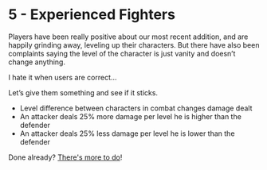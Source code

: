 # 5 - Experienced Fighters

Players have been really positive about our most recent addition, and are happily grinding away, leveling up their characters. But there have also been complaints saying the level of the character is just vanity and doesn’t change anything.

I hate it when users are correct…

Let’s give them something and see if it sticks.

- Level difference between characters in combat changes damage dealt
- An attacker deals 25% more damage per level he is higher than the defender
- An attacker deals 25% less damage per level he is lower than the defender

Done already? [There's more to do](6.md)!
